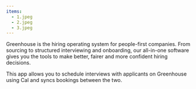 ```yaml
---
items:
  - 1.jpeg
  - 2.jpeg
  - 3.jpeg
---
```


Greenhouse is the hiring operating system for people-first companies. From sourcing to structured interviewing and onboarding, our all-in-one software gives you the tools to make better, fairer and more confident hiring decisions.

This app allows you to schedule interviews with applicants on Greenhouse using Cal and syncs bookings between the two.